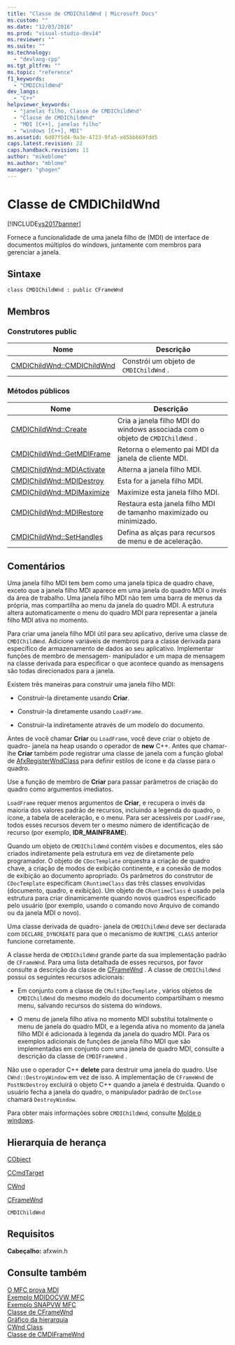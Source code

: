```yaml
---
title: "Classe de CMDIChildWnd | Microsoft Docs"
ms.custom: ""
ms.date: "12/03/2016"
ms.prod: "visual-studio-dev14"
ms.reviewer: ""
ms.suite: ""
ms.technology: 
  - "devlang-cpp"
ms.tgt_pltfrm: ""
ms.topic: "reference"
f1_keywords: 
  - "CMDIChildWnd"
dev_langs: 
  - "C++"
helpviewer_keywords: 
  - "janelas filho, Classe de CMDIChildWnd"
  - "Classe de CMDIChildWnd"
  - "MDI [C++], janelas filho"
  - "windows [C++], MDI"
ms.assetid: 6d07f5d4-9a3e-4723-9fa5-e65bb669fdd5
caps.latest.revision: 22
caps.handback.revision: 11
author: "mikeblome"
ms.author: "mblome"
manager: "ghogen"
---
```

# Classe de CMDIChildWnd
[!INCLUDE[vs2017banner](../../assembler/inline/includes/vs2017banner.md)]

Fornece a funcionalidade de uma janela filho de \(MDI\) de interface de documentos múltiplos do windows, juntamente com membros para gerenciar a janela.  
  
## Sintaxe  
  
```  
class CMDIChildWnd : public CFrameWnd  
```  
  
## Membros  
  
### Construtores public  
  
|Nome|Descrição|  
|----------|---------------|  
|[CMDIChildWnd::CMDIChildWnd](../Topic/CMDIChildWnd::CMDIChildWnd.md)|Constrói um objeto de `CMDIChildWnd` .|  
  
### Métodos públicos  
  
|Nome|Descrição|  
|----------|---------------|  
|[CMDIChildWnd::Create](../Topic/CMDIChildWnd::Create.md)|Cria a janela filho MDI do windows associada com o objeto de `CMDIChildWnd` .|  
|[CMDIChildWnd::GetMDIFrame](../Topic/CMDIChildWnd::GetMDIFrame.md)|Retorna o elemento pai MDI da janela de cliente MDI.|  
|[CMDIChildWnd::MDIActivate](../Topic/CMDIChildWnd::MDIActivate.md)|Alterna a janela filho MDI.|  
|[CMDIChildWnd::MDIDestroy](../Topic/CMDIChildWnd::MDIDestroy.md)|Esta for a janela filho MDI.|  
|[CMDIChildWnd::MDIMaximize](../Topic/CMDIChildWnd::MDIMaximize.md)|Maximize esta janela filho MDI.|  
|[CMDIChildWnd::MDIRestore](../Topic/CMDIChildWnd::MDIRestore.md)|Restaura esta janela filho MDI de tamanho maximizado ou minimizado.|  
|[CMDIChildWnd::SetHandles](../Topic/CMDIChildWnd::SetHandles.md)|Defina as alças para recursos de menu e de aceleração.|  
  
## Comentários  
 Uma janela filho MDI tem bem como uma janela típica de quadro chave, exceto que a janela filho MDI aparece em uma janela do quadro MDI o invés da área de trabalho.  Uma janela filho MDI não tem uma barra de menus da própria, mas compartilha ao menu da janela do quadro MDI.  A estrutura altera automaticamente o menu do quadro MDI para representar a janela filho MDI ativa no momento.  
  
 Para criar uma janela filho MDI útil para seu aplicativo, derive uma classe de `CMDIChildWnd`.  Adicione variáveis de membros para a classe derivada para específico de armazenamento de dados ao seu aplicativo.  Implementar funções de membro de mensagem\- manipulador e um mapa de mensagem na classe derivada para especificar o que acontece quando as mensagens são todas direcionados para a janela.  
  
 Existem três maneiras para construir uma janela filho MDI:  
  
-   Construir\-la diretamente usando **Criar**.  
  
-   Construir\-la diretamente usando `LoadFrame`.  
  
-   Construir\-la indiretamente através de um modelo do documento.  
  
 Antes de você chamar **Criar** ou `LoadFrame`, você deve criar o objeto de quadro\- janela na heap usando o operador de **new** C\+\+.  Antes que chamar\-lhe **Criar** também pode registrar uma classe de janela com a função global de [AfxRegisterWndClass](../Topic/AfxRegisterWndClass.md) para definir estilos de ícone e da classe para o quadro.  
  
 Use a função de membro de **Criar** para passar parâmetros de criação do quadro como argumentos imediatos.  
  
 `LoadFrame` requer menos argumentos de **Criar**, e recupera o invés da maioria dos valores padrão de recursos, incluindo a legenda do quadro, o ícone, a tabela de aceleração, e o menu.  Para ser acessíveis por `LoadFrame`, todos esses recursos devem ter o mesmo número de identificação de recurso \(por exemplo, **IDR\_MAINFRAME**\).  
  
 Quando um objeto de `CMDIChildWnd` contém visões e documentos, eles são criados indiretamente pela estrutura em vez de diretamente pelo programador.  O objeto de `CDocTemplate` orquestra a criação de quadro chave, a criação de modos de exibição continente, e a conexão de modos de exibição ao documento apropriado.  Os parâmetros do construtor de `CDocTemplate` especificam `CRuntimeClass` das três classes envolvidas \(documento, quadro, e exibição\).  Um objeto de `CRuntimeClass` é usado pela estrutura para criar dinamicamente quando novos quadros especificado pelo usuário \(por exemplo, usando o comando novo Arquivo de comando ou da janela MDI o novo\).  
  
 Uma classe derivada de quadro\- janela de `CMDIChildWnd` deve ser declarada com `DECLARE_DYNCREATE` para que o mecanismo de `RUNTIME_CLASS` anterior funcione corretamente.  
  
 A classe herda de `CMDIChildWnd` grande parte da sua implementação padrão de `CFrameWnd`.  Para uma lista detalhada de esses recursos, por favor consulte a descrição da classe de [CFrameWnd](../../mfc/reference/cframewnd-class.md) .  A classe de `CMDIChildWnd` possui os seguintes recursos adicionais:  
  
-   Em conjunto com a classe de `CMultiDocTemplate` , vários objetos de `CMDIChildWnd` do mesmo modelo do documento compartilham o mesmo menu, salvando recursos do sistema do windows.  
  
-   O menu de janela filho ativa no momento MDI substitui totalmente o menu de janela do quadro MDI, e a legenda ativa no momento da janela filho MDI é adicionada à legenda da janela do quadro MDI.  Para os exemplos adicionais de funções de janela filho MDI que são implementadas em conjunto com uma janela de quadro MDI, consulte a descrição da classe de `CMDIFrameWnd` .  
  
 Não use o operador C\+\+ **delete** para destruir uma janela do quadro.  Use `CWnd::DestroyWindow` em vez de isso.  A implementação de `CFrameWnd` de `PostNcDestroy` excluirá o objeto C\+\+ quando a janela é destruída.  Quando o usuário fecha a janela do quadro, o manipulador padrão de `OnClose` chamará `DestroyWindow`.  
  
 Para obter mais informações sobre `CMDIChildWnd`, consulte [Molde o windows](../../mfc/frame-windows.md).  
  
## Hierarquia de herança  
 [CObject](../Topic/CObject%20Class.md)  
  
 [CCmdTarget](../Topic/CCmdTarget%20Class.md)  
  
 [CWnd](../Topic/CWnd%20Class.md)  
  
 [CFrameWnd](../../mfc/reference/cframewnd-class.md)  
  
 `CMDIChildWnd`  
  
## Requisitos  
 **Cabeçalho:** afxwin.h  
  
## Consulte também  
 [O MFC prova MDI](../../top/visual-cpp-samples.md)   
 [Exemplo MDIDOCVW MFC](../../top/visual-cpp-samples.md)   
 [Exemplo SNAPVW MFC](../../top/visual-cpp-samples.md)   
 [Classe de CFrameWnd](../../mfc/reference/cframewnd-class.md)   
 [Gráfico da hierarquia](../../mfc/hierarchy-chart.md)   
 [CWnd Class](../Topic/CWnd%20Class.md)   
 [Classe de CMDIFrameWnd](../../mfc/reference/cmdiframewnd-class.md)